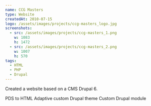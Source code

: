 ```yaml
---
name: CCG Masters
type: Website
createdAt: 2010-07-15
logo: /assets/images/projects/ccg-masters_logo.jpg
screenshots: 
  - src: /assets/images/projects/ccg-masters_1.png
    w: 1083
    h: 1472
  - src: /assets/images/projects/ccg-masters_2.png
    w: 1007
    h: 570
tags:
  - HTML
  - PHP 
  - Drupal
---
```


Created a website based on a CMS Drupal 6.

PDS to HTML
Adaptive custom Drupal theme
Custom Drupal module
